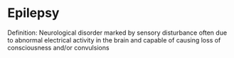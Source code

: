 # Epilepsy

Definition: Neurological disorder marked by sensory disturbance often due to abnormal electrical activity in the brain and capable of causing loss of consciousness and/or convulsions